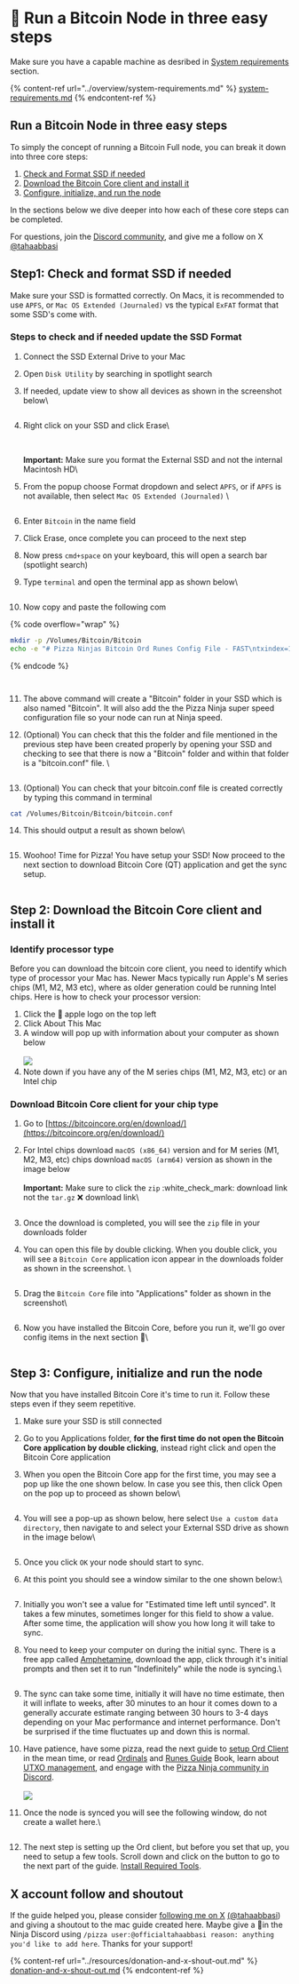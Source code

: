 # 🔁 Run a Bitcoin Node in three easy steps

Make sure you have a capable machine as desribed in [System requirements](../overview/system-requirements.md) section.

{% content-ref url="../overview/system-requirements.md" %}
[system-requirements.md](../overview/system-requirements.md)
{% endcontent-ref %}

## Run a Bitcoin Node in three easy steps

To simply the concept of running a Bitcoin Full node, you can break it down into three core steps:

1. [Check and Format SSD if needed](run-a-bitcoin-node-in-three-easy-steps.md#step1-check-and-format-ssd-if-needed)
2. [Download the Bitcoin Core client and install it](run-a-bitcoin-node-in-three-easy-steps.md#step-2-download-the-bitcoin-core-client-and-install-it)
3. [Configure, initialize, and run the node](run-a-bitcoin-node-in-three-easy-steps.md#step-3-configure-initialize-and-run-the-node)

In the sections below we dive deeper into how each of these core steps can be completed.

For questions, join the [Discord community](https://discord.gg/ninjalerts), and give me a follow on X [@tahaabbasi](https://twitter.com/tahaabbasi)

## Step1: Check and format SSD if needed

Make sure your SSD is formatted correctly. On Macs, it is recommended to use `APFS`, or `Mac OS Extended (Journaled)` vs the typical `ExFAT` format that some SSD's come with.&#x20;

### Steps to check and if needed update the SSD Format

1. Connect the SSD External Drive to your Mac
2. Open `Disk Utility` by searching in spotlight search
3.  If needed, update view to show all devices as shown in the screenshot below\


    <figure><img src="../.gitbook/assets/image (3) (1) (1).png" alt=""><figcaption></figcaption></figure>
4.  Right click on your SSD and click Erase\


    <figure><img src="../.gitbook/assets/image (6) (1) (1).png" alt=""><figcaption></figcaption></figure>

    \
    **Important:** Make sure you format the External SSD and not the internal Macintosh HD\

5.  From the popup choose Format dropdown and select `APFS`, or if `APFS` is not available, then select `Mac OS Extended (Journaled)` \


    <figure><img src="../.gitbook/assets/image (20).png" alt=""><figcaption></figcaption></figure>
6. Enter `Bitcoin` in the name field
7. Click Erase, once complete you can proceed to the next step
8. Now press `cmd+space` on your keyboard, this will open a search bar (spotlight search)
9.  Type `terminal` and open the terminal app as shown below\


    <figure><img src="../.gitbook/assets/image (16).png" alt=""><figcaption></figcaption></figure>
10. Now copy and paste the following com

{% code overflow="wrap" %}
```bash
mkdir -p /Volumes/Bitcoin/Bitcoin
echo -e "# Pizza Ninjas Bitcoin Ord Runes Config File - FAST\ntxindex=1\nassumevalid=000000000000000000025820df002cd81b8bd78e6c64c1791962c8a91b46f54e\nserver=1" > /Volumes/Bitcoin/Bitcoin/bitcoin.conf
```
{% endcode %}

<figure><img src="../.gitbook/assets/image (28).png" alt=""><figcaption></figcaption></figure>

<figure><img src="../.gitbook/assets/image (1) (1) (1).png" alt=""><figcaption></figcaption></figure>

11. The above command will create a "Bitcoin" folder in your SSD which is also named "Bitcoin". It will also add the the Pizza Ninja super speed configuration file so your node can run at Ninja speed.
12. (Optional) You can check that this the folder and file mentioned in the previous step have been created properly by opening your SSD and checking to see that there is now a "Bitcoin" folder and within that folder is a "bitcoin.conf" file. \


    <figure><img src="../.gitbook/assets/image (17).png" alt=""><figcaption></figcaption></figure>
13. (Optional) You can check that your bitcoin.conf file is created correctly by typing this command in terminal

```bash
cat /Volumes/Bitcoin/Bitcoin/bitcoin.conf
```

14. This should output a result as shown below\


    <figure><img src="../.gitbook/assets/image (2) (1) (1).png" alt=""><figcaption></figcaption></figure>
15. Woohoo! Time for Pizza! You have setup your SSD! Now proceed to the next section to download Bitcoin Core (QT) application and get the sync setup.

<figure><img src="../.gitbook/assets/pizza.gif" alt=""><figcaption></figcaption></figure>

## Step 2: Download the Bitcoin Core client and install it

### Identify processor type

Before you can download the bitcoin core client, you need to identify which type of processor your Mac has. Newer Macs typically run Apple's M series chips (M1, M2, M3 etc), where as older generation could be running Intel chips. Here is how to check your processor version:

1. Click the  apple logo on the top left
2. Click About This Mac
3. A window will pop up with information about your computer as shown below\
   \
   ![](<../.gitbook/assets/image (2) (1) (1) (1) (1) (1) (1).png>)
4. Note down if you have any of the M series chips (M1, M2, M3, etc) or an Intel chip

### Download Bitcoin Core client for your chip type

1. Go to [https://bitcoincore.org/en/download/](https://bitcoincore.org/en/download/)
2.  For Intel chips download `macOS (x86_64)` version and for M series (M1, M2, M3, etc) chips download `macOS (arm64)` version as shown in the image below\
    \
    **Important:** Make sure to click the `zip` :white\_check\_mark: download link not the `tar.gz` :x: download link\


    <figure><img src="../.gitbook/assets/image (68).png" alt=""><figcaption></figcaption></figure>
3. Once the download is completed, you will see the `zip` file in your downloads folder
4.  You can open this file by double clicking. When you double click, you will see a `Bitcoin Core` application icon appear in the downloads folder as shown in the screenshot. \


    <figure><img src="../.gitbook/assets/image (12).png" alt=""><figcaption></figcaption></figure>
5.  Drag the `Bitcoin Core` file into "Applications" folder as shown in the screenshot\


    <figure><img src="../.gitbook/assets/image (13).png" alt=""><figcaption></figcaption></figure>
6.  Now you have installed the Bitcoin Core, before you run it, we'll go over config items in the next section :rocket:\


    <figure><img src="../.gitbook/assets/pizza.gif" alt=""><figcaption></figcaption></figure>

## Step 3: Configure, initialize and run the node

Now that you have installed Bitcoin Core it's time to run it. Follow these steps even if they seem repetitive.&#x20;

1. Make sure your SSD is still connected
2. Go to you Applications folder, **for the first time do not open the Bitcoin Core application by double clicking**, instead right click and open the Bitcoin Core application
3.  When you open the Bitcoin Core app for the first time, you may see a pop up like the one shown below. In case you see this, then click Open on the pop up to proceed as shown below\


    <figure><img src="../.gitbook/assets/image (14).png" alt=""><figcaption></figcaption></figure>
4.  You will see a pop-up as shown below, here select `Use a custom data directory`, then navigate to and select your External SSD drive as shown in the image below\


    <figure><img src="../.gitbook/assets/image (15).png" alt=""><figcaption></figcaption></figure>
5. Once you click `OK` your node should start to sync.&#x20;
6.  At this point you should see a window similar to the one shown below:\


    <figure><img src="../.gitbook/assets/image (7) (1).png" alt=""><figcaption></figcaption></figure>
7. Initially you won't see a value for "Estimated time left until synced". It takes a few minutes, sometimes longer for this field to show a value. After some time, the application will show you how long it will take to sync.&#x20;
8.  You need to keep your computer on during the initial sync. There is a free app called [Amphetamine](https://apps.apple.com/us/app/amphetamine/id937984704?mt=12), download the app, click through it's initial prompts and then set it to run "Indefinitely" while the node is syncing.\


    <figure><img src="../.gitbook/assets/image (19).png" alt=""><figcaption></figcaption></figure>
9. The sync can take some time, initially it will have no time estimate, then it will inflate to weeks, after 30 minutes to an hour it comes down to a generally accurate estimate ranging between 30 hours to 3-4 days depending on your Mac performance and internet performance. Don't be surprised if the time fluctuates up and down this is normal.
10. Have patience, have some pizza, read the next guide to [setup Ord Client](https://mattonchain.github.io/notes-on-a-chain/ord-setup.html) in the mean time, or read [Ordinals](https://docs.ordinals.com/introduction.html) and [Runes Guide](https://docs.ordinals.com/runes.html) Book, learn about [UTXO management](https://x.com/tahaabbasi/status/1778231378410397711), and engage with the [Pizza Ninja community in Discord](https://discord.gg/ninjalerts).\
    \
    ![](../.gitbook/assets/pizza.gif)


11. Once the node is synced you will see the following window, do not create a wallet here.\


    <figure><img src="../.gitbook/assets/image (5) (1) (1).png" alt=""><figcaption></figcaption></figure>


12. The next step is setting up the Ord client, but before you set that up, you need to setup a few tools. Scroll down and click on the button to go to the next part of the guide. [Install Required Tools](install-required-tools-homebrew-oh-my-zsh-visual-studio-rust-transmission.md).

## X account follow and shoutout

If the guide helped you, please consider [following me on X](https://twitter.com/tahaabbasi) [(@tahaabbasi](https://twitter.com/tahaabbasi)) and giving a shoutout to the mac guide created here. Maybe give a :pizza:in the Ninja Discord using `/pizza user:@officialtahaabbasi reason: anything you'd like to add here`. Thanks for your support!

{% content-ref url="../resources/donation-and-x-shout-out.md" %}
[donation-and-x-shout-out.md](../resources/donation-and-x-shout-out.md)
{% endcontent-ref %}
